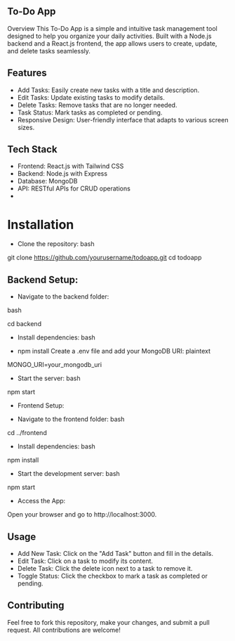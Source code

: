 ## To-Do App
Overview
This To-Do App is a simple and intuitive task management tool designed to help you organize your daily activities. Built with a Node.js backend and a React.js frontend, the app allows users to create, update, and delete tasks seamlessly.

## Features

- Add Tasks: Easily create new tasks with a title and description.
- Edit Tasks: Update existing tasks to modify details.
- Delete Tasks: Remove tasks that are no longer needed.
- Task Status: Mark tasks as completed or pending.
- Responsive Design: User-friendly interface that adapts to various screen sizes.

## Tech Stack

- Frontend: React.js with Tailwind CSS
- Backend: Node.js with Express
- Database: MongoDB
- API: RESTful APIs for CRUD operations
- 
# Installation

- Clone the repository:
bash

git clone https://github.com/yourusername/todoapp.git
cd todoapp


## Backend Setup:

- Navigate to the backend folder:

bash

cd backend

- Install dependencies:
bash

- npm install
Create a .env file and add your MongoDB URI:
plaintext

MONGO_URI=your_mongodb_uri

- Start the server:
bash

npm start

- Frontend Setup:

- Navigate to the frontend folder:
bash

cd ../frontend

- Install dependencies:
bash

npm install

- Start the development server:
bash

npm start

- Access the App:

Open your browser and go to http://localhost:3000.

## Usage

- Add New Task: Click on the "Add Task" button and fill in the details.
- Edit Task: Click on a task to modify its content.
- Delete Task: Click the delete icon next to a task to remove it.
- Toggle Status: Click the checkbox to mark a task as completed or pending.
  
## Contributing
Feel free to fork this repository, make your changes, and submit a pull request. All contributions are welcome!
